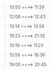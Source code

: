 >10:50 ====> 11:39

>12:06 ====> 12:43

>13:14 ====> 13:56

>19:23 ====> 21:35

>10:19 ====> 11:23

>15:56 ====> 16:36

>19:00 ====> 20:45

